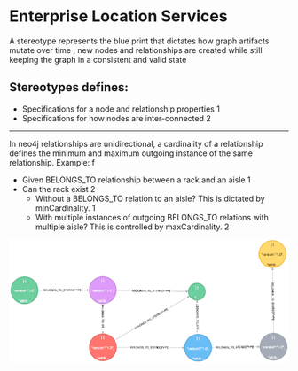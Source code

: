 # Enterprise Location Services

A stereotype represents the blue print that dictates how graph artifacts mutate over time , new nodes and relationships are created while still keeping the
graph in a consistent and valid state

**Stereotypes defines:**
----------------------------------------
* Specifications for a node and relationship properties 1
* Specifications for how nodes are inter-connected 2
---------------------------------------
In neo4j relationships are unidirectional, a cardinality of a relationship defines the minimum and maximum outgoing instance of the same relationship.
Example:<return> f
* Given  BELONGS_TO relationship between a rack and an aisle 1
* Can the rack exist 2
    * Without a BELONGS_TO relation to an aisle? This is dictated by minCardinality. 1
    * With multiple instances of outgoing BELONGS_TO relations with multiple aisle? This is controlled by maxCardinality. 2



![Alt text](stereotype.png "Store Stereotype")